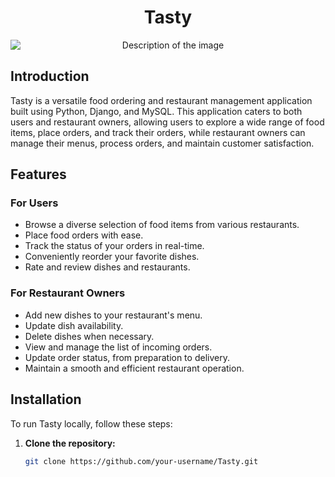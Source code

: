 <h1 align="center">Tasty</h1>

<p align="center">
  <img src="https://github.com/psudhansu/Zesty-Zomato/assets/119405182/22b7f77c-040b-442b-80c8-a5fa8bf2554f)" alt="Description of the image" style="display: block; margin: 0 auto;">
</p>

## Introduction

Tasty is a versatile food ordering and restaurant management application built using Python, Django, and MySQL. This application caters to both users and restaurant owners, allowing users to explore a wide range of food items, place orders, and track their orders, while restaurant owners can manage their menus, process orders, and maintain customer satisfaction.

## Features

### For Users

- Browse a diverse selection of food items from various restaurants.
- Place food orders with ease.
- Track the status of your orders in real-time.
- Conveniently reorder your favorite dishes.
- Rate and review dishes and restaurants.

### For Restaurant Owners

- Add new dishes to your restaurant's menu.
- Update dish availability.
- Delete dishes when necessary.
- View and manage the list of incoming orders.
- Update order status, from preparation to delivery.
- Maintain a smooth and efficient restaurant operation.

## Installation

To run Tasty locally, follow these steps:

1. **Clone the repository:**

   ```bash
   git clone https://github.com/your-username/Tasty.git
